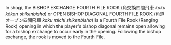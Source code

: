 In shogi, the BISHOP EXCHANGE FOURTH FILE ROOK (角交換四間飛車 _kaku kōkan shikenbisha_) or OPEN BISHOP DIAGONAL FOURTH FILE ROOK (角道オープン四間飛車 _kaku michi shikenbisha_) is a Fourth File Rook (Ranging Rook) opening in which the player's bishop diagonal remains open allowing for a bishop exchange to occur early in the opening. Following the bishop exchange, the rook is moved to the Fourth File.

